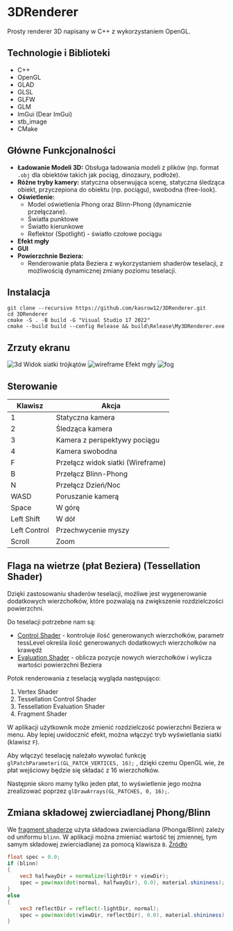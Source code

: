 # 3DRenderer
Prosty renderer 3D napisany w C++ z wykorzystaniem OpenGL.

## Technologie i Biblioteki
- C++
- OpenGL
- GLAD
- GLSL
- GLFW
- GLM
- ImGui (Dear ImGui)
- stb_image
- CMake

## Główne Funkcjonalności
- **Ładowanie Modeli 3D:** Obsługa ładowania modeli z plików (np. format `.obj` dla obiektów takich jak pociąg, dinozaury, podłoże).
- **Różne tryby kamery:** statyczna obserwująca scenę, statyczna śledząca obiekt, przyczepiona do obiektu (np. pociągu), swobodna (free-look).
- **Oświetlenie:**
    - Model oświetlenia Phong oraz Blinn-Phong (dynamicznie przełączane).
    - Światła punktowe
    - Światło kierunkowe
    - Reflektor (Spotlight) - światło czołowe pociągu
- **Efekt mgły**
- **GUI**
- **Powierzchnie Beziera:**
    - Renderowanie płata Beziera z wykorzystaniem shaderów teselacji, z możliwością dynamicznej zmiany poziomu teselacji.

## Instalacja
```
git clone --recursive https://github.com/kasrow12/3DRenderer.git
cd 3DRenderer
cmake -S . -B build -G "Visual Studio 17 2022"
cmake --build build --config Release && build\Release\My3DRenderer.exe
```

## Zrzuty ekranu
![3d](https://github.com/user-attachments/assets/6231b504-6243-40f5-ba53-e7f88d172f75)
Widok siatki trójkątów
![wireframe](https://github.com/user-attachments/assets/37ea9c5e-d8f6-453a-be9a-226deb4b2aaf)
Efekt mgły
![fog](https://github.com/user-attachments/assets/cc41c48c-524d-420a-8727-8df494810f31)

## Sterowanie
| Klawisz      | Akcja                             |
|--------------|-----------------------------------|
| 1            | Statyczna kamera                  |
| 2            | Śledząca kamera                   |
| 3            | Kamera z perspektywy pociągu      |
| 4            | Kamera swobodna                   |
| F            | Przełącz widok siatki (Wireframe) |
| B            | Przełącz Blinn-Phong              |
| N            | Przełącz Dzień/Noc                |
| WASD         | Poruszanie kamerą                 |
| Space        | W górę                            |
| Left Shift   | W dół                             |
| Left Control | Przechwycenie myszy               |
| Scroll       | Zoom                              |

## Flaga na wietrze (płat Beziera) (Tessellation Shader)
Dzięki zastosowaniu shaderów teselacji, możliwe jest wygenerowanie dodatkowych wierzchołków, które pozwalają na zwiększenie rozdzielczości powierzchni.

Do teselacji potrzebne nam są:
- [Control Shader](Assets/Shaders/tessControl.tcs) - kontroluje ilość generowanych wierzchołków, parametr tessLevel określa ilość generowanych dodatkowych wierzchołków na krawędź
- [Evaluation Shader](Assets/Shaders/tessEval.tes) - oblicza pozycje nowych wierzchołków i wylicza wartości powierzchni Beziera

Potok renderowania z teselacją wygląda następująco:
1. Vertex Shader
2. Tessellation Control Shader
3. Tessellation Evaluation Shader
4. Fragment Shader

W aplikacji użytkownik może zmienić rozdzielczość powierzchni Beziera w menu. Aby lepiej uwidocznić efekt, można włączyć tryb wyświetlania siatki (klawisz `F`).

Aby włączyć teselację należało wywołać funkcję 
```glPatchParameteri(GL_PATCH_VERTICES, 16);```
, dzięki czemu OpenGL wie, że płat wejściowy będzie się składać z 16 wierzchołków.

Następnie skoro mamy tylko jeden płat, to wyświetlenie jego można zrealizować poprzez
```glDrawArrays(GL_PATCHES, 0, 16);```.


## Zmiana składowej zwierciadlanej Phong/Blinn
We [fragment shaderze](Assets/Shaders/fragment.fs) użyta składowa zwierciadlana (Phonga/Blinn) zależy od uniformu `blinn`.
W aplikacji można zmieniać wartość tej zmiennej, tym samym składowej zwierciadlanej za pomocą klawisza `B`.
[Źródło](https://learnopengl.com/Advanced-Lighting/Advanced-Lighting)
```glsl
float spec = 0.0;
if (blinn)
{
    vec3 halfwayDir = normalize(lightDir + viewDir);  
    spec = pow(max(dot(normal, halfwayDir), 0.0), material.shininess);
}
else
{
    vec3 reflectDir = reflect(-lightDir, normal);
    spec = pow(max(dot(viewDir, reflectDir), 0.0), material.shininess);
}
```
